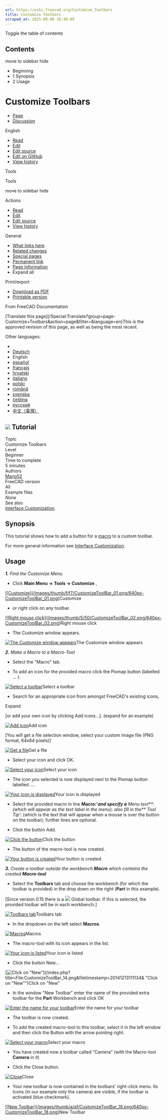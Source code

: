 ```yaml
---
url: https://wiki.freecad.org/Customize_Toolbars
title: Customize Toolbars
scraped_at: 2025-09-08 16:46:09
---
```


Toggle the table of contents

## Contents

move to sidebar hide

  * Beginning
  * 1 Synopsis
  * 2 Usage

# Customize Toolbars

  * [Page](/Customize_Toolbars "View the content page \[ctrl-option-c\]")
  * [Discussion](/index.php?title=Talk:Customize_Toolbars&action=edit&redlink=1 "Discussion about the content page \(page does not exist\) \[ctrl-option-t\]")

English

  * [Read](/Customize_Toolbars)
  * [Edit](/index.php?title=Customize_Toolbars&veaction=edit "Edit this page \[ctrl-option-v\]")
  * [Edit source](/index.php?title=Customize_Toolbars&action=edit "Edit the source code of this page \[ctrl-option-e\]")
  * [Edit on GitHub](https://github.com/Reqrefusion/FreeCAD-Documentation-Project/blob/main/wiki/Customize_Toolbars.wikitext "Edit this page on GitHub")
  * [View history](/index.php?title=Customize_Toolbars&action=history "Past revisions of this page \[ctrl-option-h\]")

Tools

Tools

move to sidebar hide

Actions

  * [Read](/Customize_Toolbars)
  * [Edit](/index.php?title=Customize_Toolbars&veaction=edit "Edit this page \[ctrl-option-v\]")
  * [Edit source](/index.php?title=Customize_Toolbars&action=edit "Edit the source code of this page \[ctrl-option-e\]")
  * [View history](/index.php?title=Customize_Toolbars&action=history)

General

  * [What links here](/Special:WhatLinksHere/Customize_Toolbars "A list of all wiki pages that link here \[ctrl-option-j\]")
  * [Related changes](/Special:RecentChangesLinked/Customize_Toolbars "Recent changes in pages linked from this page \[ctrl-option-k\]")
  * [Special pages](/Special:SpecialPages "A list of all special pages \[ctrl-option-q\]")
  * [Permanent link](https://wiki.freecad.org/index.php?title=Customize_Toolbars&oldid=1467299 "Permanent link to this revision of this page")
  * [Page information](/index.php?title=Customize_Toolbars&action=info "More information about this page")
  * Expand all

Print/export

  * [Download as PDF](/index.php?title=Special:DownloadAsPdf&page=Customize_Toolbars&action=show-download-screen)
  * [Printable version](javascript:print\(\); "Printable version of this page \[ctrl-option-p\]")

From FreeCAD Documentation

[Translate this page](/Special:Translate?group=page-
Customize+Toolbars&action=page&filter=&language=en)This is the approved
revision of this page, as well as being the most recent.

Other languages:

  * [](/index.php?title=Special:Translate&group=page-Customize+Toolbars&language=&task=view "Start translation for this language")
  * [Deutsch](/Customize_Toolbars/de "Symbolleisten anpassen \(100% translated\)")
  * English
  * [español](/Customize_Toolbars/es "Customize Toolbars/es \(0% translated\)")
  * [français](/Customize_Toolbars/fr "Personnaliser la barre d'outils \(100% translated\)")
  * [hrvatski](/Customize_Toolbars/hr "Customize Toolbars/hr \(2% translated\)")
  * [italiano](/Customize_Toolbars/it "Personalizzare la barra degli strumenti \(100% translated\)")
  * [polski](/Customize_Toolbars/pl "Dostosowanie pasków narzędzi \(100% translated\)")
  * [română](/Customize_Toolbars/ro "Personalizarea Barei de instrumetne \(2% translated\)")
  * [svenska](/Customize_Toolbars/sv "Customize ToolsBar \(0% translated\)")
  * [čeština](/Customize_Toolbars/cs "Customize Toolbars/cs \(0% translated\)")
  * [русский](/Customize_Toolbars/ru "Customize Toolbars/ru \(0% translated\)")
  * [中文（臺灣）](/Customize_Toolbars/zh-tw "Customize Toolbars/zh-tw \(0% translated\)")

![](/images/0/06/Freecad.svg) Tutorial  
---  
Topic  
Customize Toolbars  
Level  
Beginner  
Time to complete  
5 minutes  
Authors  
[Mario52](/User:Mario52 "User:Mario52")  
FreeCAD version  
All  
Example files  
_None_  
See also  
[Interface Customization](/Interface_Customization "Interface Customization").  
  
  
  
## Synopsis

This tutorial shows how to add a button for a [macro](/Macro "Macro") to a
custom toolbar.

For more general information see [Interface
Customization](/Interface_Customization "Interface Customization").

## Usage

_**1.** Find the Customize Menu_

  * Click **Main Menu → Tools → Customize** ,

[![Customize](/images/thumb/f/f7/CustomizeToolBar_01.png/640px-
CustomizeToolBar_01.png)](/index.php?title=File:CustomizeToolBar_01.png&filetimestamp=20141212144343&
"Customize")Customize

  * or right click on any toolbar.

[![Right mouse click](/images/thumb/5/50/CustomizeToolBar_02.png/640px-
CustomizeToolBar_02.png)](/index.php?title=File:CustomizeToolBar_02.png&filetimestamp=20141212144554&
"Right mouse click")Right mouse click

  * The Customize window appears.

[![The Customize window
appears](/images/c/c8/CustomizeToolBar_03.png)](/index.php?title=File:CustomizeToolBar_03.png&filetimestamp=20141212144624&
"The Customize window appears")The Customize window appears

_**2.** Make a Macro to a Macro-Tool_

  * Select the "Macro" tab.

  * To add an icon for the provided macro click the Pixmap button (labelled ... ).

[![Select a
toolbar](/images/6/65/CustomizeToolBar_04.png)](/index.php?title=File:CustomizeToolBar_04.png&filetimestamp=20141212144652&
"Select a toolbar")Select a toolbar

  * Search for an appropriate icon from amongst FreeCAD's existing icons,

Expand

[or add your own icon by clicking Add icons...]. (expand for an example)

[![Add
icon](/images/9/9c/CustomizeToolBar_05.png)](/index.php?title=File:CustomizeToolBar_05.png&filetimestamp=20141213102951&
"Add icon")Add icon

[You will get a file selection window, select your custom image file (PNG
format, 64x64 pixels)]

[![Get a
file](/images/c/c3/CustomizeToolBar_06.png)](/index.php?title=File:CustomizeToolBar_06.png&filetimestamp=20141213102107&
"Get a file")Get a file

  * Select your icon and click OK.

[![Select your
icon](/images/7/7b/CustomizeToolBar_07.png)](/index.php?title=File:CustomizeToolBar_07.png&filetimestamp=20141213103644&
"Select your icon")Select your icon

  * The icon you selected is now displayed next to the Pixmap button labelled ....

[![Your icon is
displayed](/images/6/6f/CustomizeToolBar_08.png)](/index.php?title=File:CustomizeToolBar_08.png&filetimestamp=20141213104028&
"Your icon is displayed")Your icon is displayed

  * Select the provided macro in line **Macro:'_and specify a_** _Menu text**: (which will appear as the text label in the menu); also fill in the** Tool Tip':_ (which is the text that will appear when a mouse is over the button on the toolbar); further lines are optional.

  * Click the button Add.

[![Click the
button](/images/d/d2/CustomizeToolBar_09.png)](/index.php?title=File:CustomizeToolBar_09.png&filetimestamp=20141213104409&
"Click the button")Click the button

  * The button of the macro-tool is now created.

[![Your button is
created](/images/3/30/CustomizeToolBar_10.png)](/index.php?title=File:CustomizeToolBar_10.png&filetimestamp=20141213104740&
"Your button is created")Your button is created

_**3.** Create a toolbar outside the workbench **Macro** which contains the
created **Macro-tool**_

  * Select the **Toolbars** tab and choose the workbench (for which the toolbar is provided) in the drop down on the right (**Part** in this example).

[Since version 0.15 there is a
[![](/images/0/06/Freecad.svg)](/index.php?title=File:Freecad.svg&filetimestamp=20240704193018&)
Global toolbar. If this is selected, the provided toolbar will be in each
workbench.]

[![Toolbars
tab](/images/3/32/CustomizeToolBar_11.png)](/index.php?title=File:CustomizeToolBar_11.png&filetimestamp=20141212145107&
"Toolbars tab")Toolbars tab

  * In the dropdown on the left select **Macros**.

[![Macros](/images/6/69/CustomizeToolBar_12.png)](/index.php?title=File:CustomizeToolBar_12.png&filetimestamp=20141212145136&
"Macros")Macros

  * The macro-tool with its icon appears in the list.

[![Your icon is
listed](/images/b/b8/CustomizeToolBar_13.png)](/index.php?title=File:CustomizeToolBar_13.png&filetimestamp=20141213110901&
"Your icon is listed")Your icon is listed

  * Click the button New...

[![Click on
"New"](/images/6/64/CustomizeToolBar_14.png)](/index.php?title=File:CustomizeToolBar_14.png&filetimestamp=20141213111134&
"Click on "New"")Click on "New"

  * In the window "New Toolbar" enter the name of the provided extra toolbar for the **Part** Workbench and click OK

[![Enter the name for your
toolbar](/images/6/6c/CustomizeToolBar_15.png)](/index.php?title=File:CustomizeToolBar_15.png&filetimestamp=20141213111619&
"Enter the name for your toolbar")Enter the name for your toolbar

  * The toolbar is now created.

  * To add the created macro-tool to this toolbar, select it in the left window and then click the Button with the arrow pointing right.

[![Select your
macro](/images/7/78/CustomizeToolBar_16.png)](/index.php?title=File:CustomizeToolBar_16.png&filetimestamp=20141213112056&
"Select your macro")Select your macro

  * You have created now a toolbar called "Camera" (with the Macro-tool **Camera** in it)

  * Click the Close button.

[![Close](/images/4/41/CustomizeToolBar_17.png)](/index.php?title=File:CustomizeToolBar_17.png&filetimestamp=20141213113851&
"Close")Close

  * Your new toolbar is now contained in the toolbars' right-click menu. Its Icons (in our example only the camera) are visible, if the toolbar is activated (blue checkmark).

[![New Toolbar](/images/thumb/a/af/CustomizeToolBar_18.png/640px-
CustomizeToolBar_18.png)](/index.php?title=File:CustomizeToolBar_18.png&filetimestamp=20141213120018&
"New Toolbar")New Toolbar

